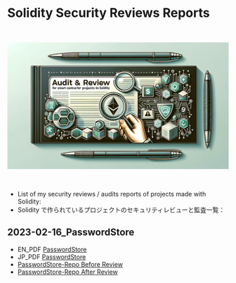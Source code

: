 <!-- @format -->

# Solidity Security Reviews Reports

<br/>
<p align="center">
<img src="./Audit_reports_images.webp" width="600" alt="Security review">
</p>
<br/>

- List of my security reviews / audits reports of projects made with Solidity:
- Solidity で作られているプロジェクトのセキュリティレビューと監査一覧：

## 2023-02-16_PasswordStore

- EN_PDF [PasswordStore](./2023-02-17_PasswordStore_Audit/2023-02-17_PasswordStore_audit_report_en.pdf)
- JP_PDF [PasswordStore](./2023-02-17_PasswordStore_Audit/2023-02-17_PasswordStore_audit_report_ja.pdf)
- [PasswordStore-Repo Before Review](https://github.com/Cyfrin/3-passwordstore-audit/tree/onboarded)
- [PasswordStore-Repo After Review](https://github.com/Jer-B/passwordStore_after_audit)
